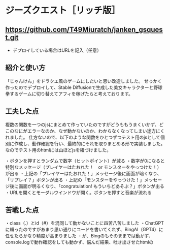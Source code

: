 # ジーズクエスト［リッチ版］
## https://github.com/T49Miuratch/janken_gsquest.git
  - デプロイしている場合はURLを記入（任意）

## 紹介と使い方
「じゃんけん」をドラクエ風のゲームにしたいと思い改造しました。
せっかく作ったのでデプロイして、Stable Diffusionで生成した美女キャラクターと野球拳するゲームに切り替えてアフィを稼げたらと考えております。

## 工夫した点
複数の関数を一つのjsにまとめて作っていたのですがどうももうまくいかず、どこのなにがエラーなのか、なぜ動かないのか、わからなくなってしまい途方にくれました。
仕方ないので、以下のような関数をひとつずつテスト用のjsとして個別に作成し、動作確認を行い、最終的にそれを取りまとめる形で実装しました。
なのでテスト用のhtmlには山ほどjsを紐づけました。

・ボタンを押すとランダムで数字（ヒットポイント）が減る
・数字が0になると特別なメッセージ（プレイヤーはたおれた！　or モンスターをやっつけた！）が出る
・上記の「プレイヤーはたおれた！」メッセージ後に画面が暗くなり、「リプレイ？」ボタンが出る
・上記の「モンスターをやっつけた！」メッセージ後に画面が明るくなり、「congratulation! もういちどあそぶ？」ボタンが出る
・URLを開くとモーダルウインドウが開く。ボタンを押すと音楽が流れる

## 苦戦した点
・class（.）とid（#）を混同して動かないことに四苦八苦しました
・ChatGPTに頼ったのですがあまり思い通りにコードを書いてくれず、BingAI（GPT4）に任せたらかなり精度が高まりました
・が、Bingのもそのままでは動かず、console.logで動作確認をしても動かず、悩んだ結果、吐き出させたhtmlの<script>タグがhead内に書かれていたのが原因でした
・元々（前回提出）のjsコードをいじっていたらいろいろいじりすぎて修復不能になり、gitから戻して再構築等を行いました
  
  - 明日の自分への伝言

  ・夜は眠くて作業が非効率なので、早朝起きでがんばろう
  
## 参考にした web サイトなど

bing AI

htmlやcss内に要素ごとに記載しています
